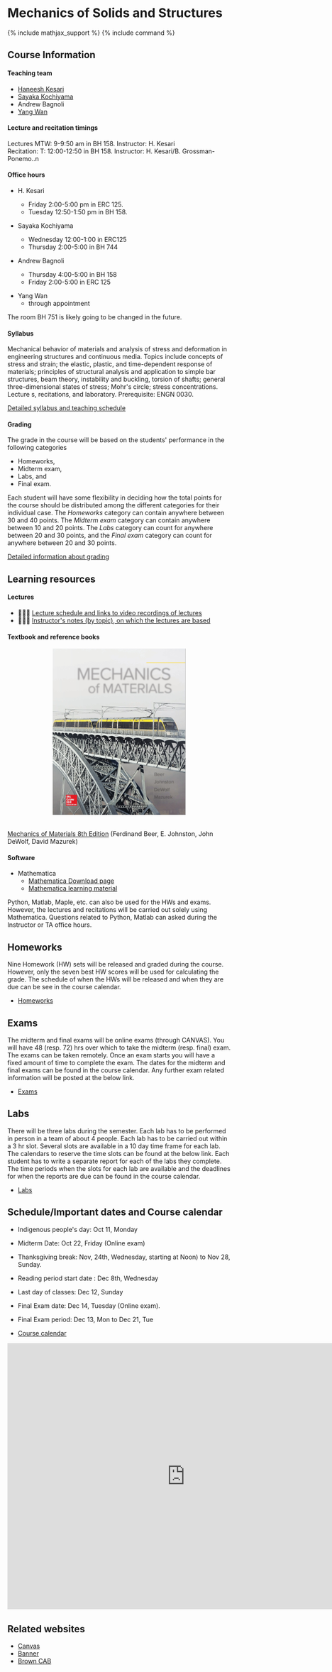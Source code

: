 # Mechanics of Solids and Structures

{% include mathjax_support %}
{% include command %}

 
 


## Course Information

#### Teaching team <!--HK_to_HK: done with this section-->
 * [Haneesh Kesari](https://appliedmechanicslab.github.io/Team)  
 * [Sayaka Kochiyama](https://appliedmechanicslab.github.io/Team)
 * Andrew Bagnoli 
 * [Yang Wan](https://appliedmechanicslab.github.io/Team)
 
 <!-- * [Benjamin Grossman-Ponemon](https://appliedmechanicslab.github.io/Team) -->

#### Lecture and recitation timings


Lectures MTW: 9-9:50 am in BH 158. Instructor: H. Kesari <br/> 
Recitation: T: 12:00-12:50 in BH 158. Instructor: H. Kesari/B. Grossman-Ponemo..n <br/>




#### Office hours 

*  H. Kesari
    - Friday 2:00-5:00 pm in ERC 125.
    - Tuesday 12:50-1:50 pm in BH 158.

* Sayaka Kochiyama
   - Wednesday 12:00-1:00 in ERC125    
   - Thursday  2:00-5:00 in BH 744

* Andrew Bagnoli
   - Thursday  4:00-5:00 in BH 158
   -  Friday   2:00-5:00  in ERC 125

<!-- * Benjamin Grossman-Ponemon
   - TBD -->

* Yang Wan 
   - through appointment
  
The room BH 751 is likely going to be changed in the future.





#### Syllabus

Mechanical behavior of materials and analysis of stress and deformation in engineering structures and continuous media. Topics include concepts of stress and strain; the elastic, plastic, and time-dependent response of materials; principles of structural analysis and application to simple bar structures, beam theory, instability and buckling, torsion of shafts; general three-dimensional states of stress; Mohr's circle; stress concentrations. Lecture
s, recitations, and laboratory. Prerequisite: ENGN 0030.

[Detailed syllabus and teaching schedule](CourseNotes/CourseTopics.md)

#### Grading

The grade in the course will be based on the students' performance in the following categories 

* Homeworks, 
* Midterm exam, 
* Labs, and 
* Final exam. 
 
Each student will have some flexibility in deciding how the total points for the course should be distributed among the different categories for their individual case. The _Homeworks_ category can contain anywhere between 30 and 40 points. The _Midterm exam_ category can contain anywhere between 10 and 20 points. The _Labs_ category can count for anywhere between 20 and 30 points, and the _Final exam_ category can count for anywhere between 20 and 30 points.

[Detailed information about grading](./CourseInformation/Grading.md) 

## Learning resources <!--HK_to_HK: done with this section-->

#### Lectures

* :balloon::new::balloon: [Lecture schedule and links to video recordings of lectures ](CourseNotes/CourseTopics.md)
* :balloon::new::balloon: [Instructor's notes (by topic), on which the lectures are based](CourseNotes/index.md)


#### Textbook and reference books

<center>
     <img src="textbookImg.png" alt="drawing" width="300"/>
    </center>
<br/>

[Mechanics of Materials 8th Edition](https://www.amazon.com/Mechanics-Materials-Ferdinand-P-Beer/dp/1260113272) (Ferdinand Beer, E. Johnston, John DeWolf, David Mazurek)



#### Software
* Mathematica 
    - [Mathematica Download page](https://www.brown.edu/information-technology/software/)
    - [Mathematica learning material](https://appliedmechanicslab.github.io/appliedmechanicslab/Mathematica_software_commands.html)

Python, Matlab, Maple, etc. can also be used for the HWs and exams. However, the lectures and recitations will be carried out solely using Mathematica. Questions related to Python, Matlab can asked during the Instructor or TA office hours.   




## Homeworks <!-- HK_to_HK: HK done with this section -->

Nine Homework (HW) sets will be released and graded during the course. However, only the seven best HW scores will be used for calculating the grade. The schedule of when the HWs will be released and when they are due can be see in the course calendar. 

<!-- AB_TODO: Please update the above paragraph based on your latest schedule. Also update this HW schedule in the course calendar, the one that shows up on the home page of the course website -->

 *  [Homeworks](Homeworks/index.md)

## Exams

The midterm and final exams will be online exams (through CANVAS). You will have 48 (resp. 72) hrs over which to take the  midterm (resp. final) exam. The exams can be taken remotely. Once an exam starts you will have a fixed amount of time to complete the exam. The dates for the midterm and final exams can be found in the course calendar. Any further exam related information will be posted at the below link.
 
*  [Exams](Exams/index.md)

## Labs

There will be three labs during the semester. Each lab has to be performed in person in a team of about 4 people. Each lab has to be carried out within a 3 hr slot. Several slots are available in a 10 day time frame for each lab. The calendars to reserve the time slots can be found at the below link. Each student has to write a separate report for each of the labs they complete. The time periods when the slots for each lab are available and the deadlines for when the reports are due can be found in the course calendar.

*  [Labs](Labs/index.md)


## Schedule/Important dates and Course calendar




* Indigenous people's day: Oct 11, Monday <br/>
* Midterm Date: Oct 22, Friday (Online exam) <br/> 
* Thanksgiving break: Nov, 24th, Wednesday, starting at Noon) to Nov 28, Sunday.<br/>
* Reading period start date : Dec 8th, Wednesday <br/>
* Last day of classes: Dec 12, Sunday <br/>
* Final Exam date: Dec 14, Tuesday (Online exam). <br/>
* Final Exam period: Dec 13, Mon to Dec 21, Tue <br/>

* [Course calendar](https://calendar.google.com/calendar/u/0?cid=Y182MG1uMnZuNnRxbmM4ODA2a2V1MXF0bzFpY0Bncm91cC5jYWxlbmRhci5nb29nbGUuY29t)

<iframe src="https://calendar.google.com/calendar/embed?src=c_60mn2vn6tqnc8806keu1qto1ic%40group.calendar.google.com&ctz=America%2FNew_York" style="border: 0" width="800" height="600" frameborder="0" scrolling="no"></iframe>


## Related websites

* [Canvas](https://canvas.brown.edu/courses/1086173)
* [Banner](https://selfservice.brown.edu/ss/twbkwbis.P_GenMenu?name=homepage)
* [Brown CAB](https://cab.brown.edu/)


